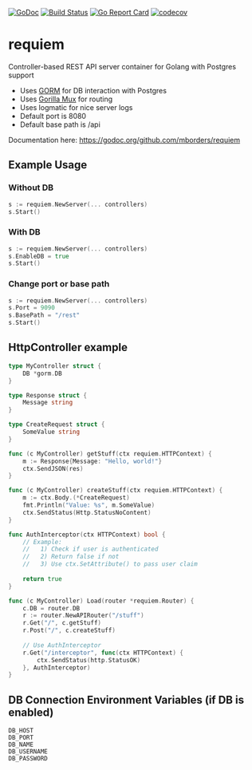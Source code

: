 [![GoDoc](http://godoc.org/github.com/mborders/requiem?status.png)](http://godoc.org/github.com/mborders/requiem)
[![Build Status](https://travis-ci.org/mborders/requiem.svg?branch=master)](https://travis-ci.org/mborders/requiem)
[![Go Report Card](https://goreportcard.com/badge/github.com/mborders/requiem)](https://goreportcard.com/report/github.com/mborders/requiem)
[![codecov](https://codecov.io/gh/mborders/requiem/branch/master/graph/badge.svg)](https://codecov.io/gh/mborders/requiem)

# requiem

Controller-based REST API server container for Golang with Postgres support
- Uses [GORM](https://github.com/go-gorm/gorm) for DB interaction with Postgres
- Uses [Gorilla Mux](https://github.com/gorilla/mux) for routing
- Uses logmatic for nice server logs
- Default port is 8080
- Default base path is /api

Documentation here: https://godoc.org/github.com/mborders/requiem

## Example Usage
### Without DB
```go
s := requiem.NewServer(... controllers)
s.Start()
```

### With DB
```go
s := requiem.NewServer(... controllers)
s.EnableDB = true
s.Start()
```

### Change port or base path
```go
s := requiem.NewServer(... controllers)
s.Port = 9090
s.BasePath = "/rest"
s.Start()
```

## HttpController example
```go
type MyController struct {
    DB *gorm.DB
}

type Response struct {
    Message string
}

type CreateRequest struct {
    SomeValue string
}

func (c MyController) getStuff(ctx requiem.HTTPContext) {
    m := Response{Message: "Hello, world!"}
    ctx.SendJSON(res)
}

func (c MyController) createStuff(ctx requiem.HTTPContext) {
    m := ctx.Body.(*CreateRequest)
    fmt.Println("Value: %s", m.SomeValue)
    ctx.SendStatus(Http.StatusNoContent)
}

func AuthInterceptor(ctx HTTPContext) bool {
    // Example:
    //   1) Check if user is authenticated
    //   2) Return false if not
    //   3) Use ctx.SetAttribute() to pass user claim
    
    return true
}

func (c MyController) Load(router *requiem.Router) {
    c.DB = router.DB
    r := router.NewAPIRouter("/stuff")
    r.Get("/", c.getStuff)
    r.Post("/", c.createStuff)
    
    // Use AuthInterceptor
    r.Get("/interceptor", func(ctx HTTPContext) {
        ctx.SendStatus(http.StatusOK)
    }, AuthInterceptor)
}
```

## DB Connection Environment Variables (if DB is enabled)
```
DB_HOST
DB_PORT
DB_NAME
DB_USERNAME
DB_PASSWORD
```
